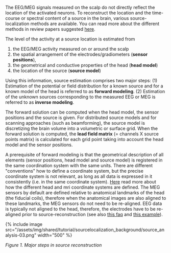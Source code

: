 The EEG/MEG signals measured on the scalp do not directly reflect the location of the activated neurons. To reconstruct the location and the time-course or spectral content of a source in the brain, various source-localization methods are available. You can read more about the different methods in review papers suggested [here](/references_to_implemented_methods#references_to_review_papers).

The level of the activity at a source location is estimated from

1.  the EEG/MEG activity measured on or around the scalp
2.  the spatial arrangement of the electrodes/gradiometers (**sensor positions**),
3.  the geometrical and conductive properties of the head (**head model**)
4.  the location of the source (**source model**)

Using this information, source estimation comprises two major steps: (1) Estimation of the potential or field distribution for a known source and for a known model of the head is referred to as **forward modeling**. (2) Estimation of the unknown sources corresponding to the measured EEG or MEG is referred to as **inverse modeling**.

The forward solution can be computed when the head model, the sensor positions and the source is given. For distributed source models and for scanning approaches (such as beamforming), the source model is discretizing the brain volume into a volumetric or surface grid. When the forward solution is computed, the **lead field matrix** (= channels X source points matrix) is calculated for each grid point taking into account the head model and the sensor positions.

A prerequisite of forward modeling is that the geometrical description of all elements (sensor positions, head model and source model) is registered in the same coordination system with the same units. There are different "conventions" how to define a coordinate system, but the precise coordinate system is not relevant, as long as all data is expressed in it consistently (i.e. in the same coordinate system). [Here](/faq/coordsys) read more about how the different head and mri coordinate systems are defined. The MEG sensors by default are defined relative to anatomical landmarks of the head (the fiducial coils), therefore when the anatomical images are also aligned to these landmarks, the MEG sensors do not need to be re-aligned. EEG data is typically not aligned to the head, therefore, the electrodes have to be re-aligned prior to source-reconstruction (see also [this faq](/faq/how_to_coregister_an_anatomical_mri_with_the_gradiometer_or_electrode_positions) and [this example](/example/electrodes2bem)).

{% include image src="/assets/img/shared/tutorial/sourcelocalization_background/source_analysis-03.png" width="500" %}

_Figure 1. Major steps in source reconstruction_
